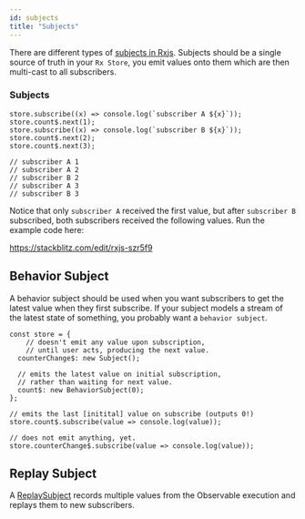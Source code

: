 ```yaml
---
id: subjects
title: "Subjects"
---
```


There are different types of [subjects in Rxjs](https://rxjs-dev.firebaseapp.com/guide/subject). Subjects should be a single source of truth in your `Rx Store`,
you emit values onto them which are then multi-cast to all subscribers.

### Subjects

```tsx
store.subscribe((x) => console.log(`subscriber A ${x}`));
store.count$.next(1);
store.subscribe((x) => console.log(`subscriber B ${x}`));
store.count$.next(2);
store.count$.next(3);

// subscriber A 1
// subscriber A 2
// subscriber B 2
// subscriber A 3
// subscriber B 3
```

Notice that only `subscriber A` received the first value, but after `subscriber B` subscribed, both subscribers received the following values. Run the example code here:

https://stackblitz.com/edit/rxjs-szr5f9

## Behavior Subject

A behavior subject should be used when you want subscribers to get the latest value when they first subscribe. If your subject models a stream of the latest state of something, you probably want a `behavior subject`.

```tsx
const store = {
    // doesn't emit any value upon subscription,
    // until user acts, producing the next value.
  counterChange$: new Subject();

  // emits the latest value on initial subscription,
  // rather than waiting for next value.
  count$: new BehaviorSubject(0);
};

// emits the last [initital] value on subscribe (outputs 0!)
store.count$.subscribe(value => console.log(value));

// does not emit anything, yet.
store.counterChange$.subscribe(value => console.log(value));
```

## Replay Subject

A [ReplaySubject](https://rxjs-dev.firebaseapp.com/guide/subject#replaysubject) records multiple values from the Observable execution and replays them to new subscribers.
